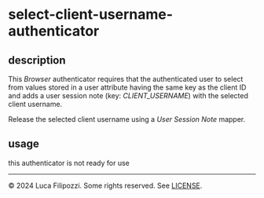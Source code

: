 # select-client-username-authenticator

## description

This _Browser_ authenticator requires that the authenticated user to select
from values stored in a user attribute having the same key as the client ID and
adds a user session note (key: _CLIENT_USERNAME_) with the selected client
username.

Release the selected client username using a _User Session Note_ mapper.

## usage

this authenticator is not ready for use

---

© 2024 Luca Filipozzi. Some rights reserved. See [LICENSE][license].

[license]: https://github.com/LucaFilipozzi/keycloak-extensions/blob/main/LICENSE.md

